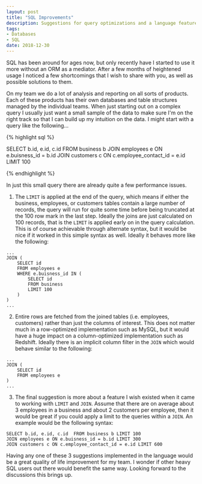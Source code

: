 ```yaml
---
layout: post
title: "SQL Improvements"
description: Suggestions for query optimizations and a language feature
tags:
- Databases
- SQL
date: 2018-12-30
---
```


SQL has been around for ages now, but only recently have I started to use it more without an ORM as a mediator. After a few months of heightened usage I noticed a few shortcomings that I wish to share with you, as well as possible solutions to them.

On my team we do a lot of analysis and reporting on all sorts of products. Each of these products has their own databases and table structures managed by the individual teams. When just starting out on a complex query I usually just want a small sample of the data to make sure I'm on the right track so that I can build up my intuition on the data. I might start with a query like the following...

{% highlight sql %}

SELECT b.id, e.id, c.id  FROM business b
JOIN employees e ON e.buisness_id = b.id
JOIN customers c ON c.employee_contact_id = e.id
LIMIT 100

{% endhighlight %}

In just this small query there are already quite a few performance issues.

1. The `LIMIT` is applied at the end of the query, which means if either the business, employees, or customers tables contain a large number of records, the query will run for quite some time before being truncated at the 100 row mark in the last step. Ideally the joins are just calculated on 100 records, that is the `LIMIT` is applied early on in the query calculation. This is of course achievable through alternate syntax, but it would be nice if it worked in this simple syntax as well. Ideally it behaves more like the following:
```
...
JOIN (
    SELECT id
    FROM employees e
    WHERE e.buisness_id IN (
        SELECT id
        FROM business
        LIMIT 100
    )
)
...
```

2. Entire rows are fetched from the joined tables (i.e. employees, customers) rather than just the columns of interest. This does not matter much in a row-optimized implementation such as MySQL, but it would have a huge impact on a column-optimized implementation such as Redshift. Ideally there is an implicit column filter in the `JOIN` which would behave similar to the following:
```
...
JOIN (
    SELECT id
    FROM employees e
)
...
```

3. The final suggestion is more about a feature I wish existed when it came to working with `LIMIT` and `JOIN`. Assume that there are on average about 3 employees in a business and about 2 customers per employee, then it would be great if you could apply a limit to the queries within a `JOIN`. An example would be the following syntax:
```
SELECT b.id, e.id, c.id  FROM business b LIMIT 100
JOIN employees e ON e.buisness_id = b.id LIMIT 300
JOIN customers c ON c.employee_contact_id = e.id LIMIT 600
```

Having any one of these 3 suggestions implemented in the language would be a great quality of life improvement for my team. I wonder if other heavy SQL users out there would benefit the same way. Looking forward to the discussions this brings up.
